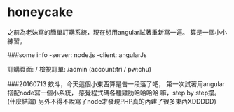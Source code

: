 # honeycake
之前為老妹寫的簡單訂購系統，現在想用angular試著重新寫一遍。
算是一個小小練習。

###some info
-server: node.js
-client: angularJs

訂購頁面: /
檢視訂單: /admin (account:tri / pw:chu)

###20160713
欸斗，今天這個小東西算是告一段落了吧，
第一次試著用angular搭配node寫一個小系統，
感覺程式碼各種雞肋哈哈哈哈
嘛，step by step摟。(什麼結論)
另外不得不說寫了node才發現PHP真的內建了很多東西XDDDDD)
